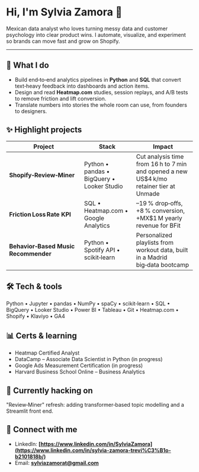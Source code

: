 # Hi, I'm **Sylvia Zamora** 👋

Mexican data analyst who loves turning messy data and customer psychology into clear product wins. I automate, visualize, and experiment so brands can move fast and grow on Shopify.

---

## 🚀 What I do
- Build end‑to‑end analytics pipelines in **Python** and **SQL** that convert text‑heavy feedback into dashboards and action items.
- Design and read **Heatmap.com** studies, session replays, and A/B tests to remove friction and lift conversion.
- Translate numbers into stories the whole room can use, from founders to designers.

## ✨ Highlight projects
| Project | Stack | Impact |
| --- | --- | --- |
| **Shopify‑Review‑Miner** | Python • pandas • BigQuery • Looker Studio | Cut analysis time from 16 h to 7 min and opened a new US$4 k/mo retainer tier at Unmade |
| **Friction Loss Rate KPI** | SQL • Heatmap.com • Google Analytics | –19 % drop‑offs, +8 % conversion, +MX$1 M yearly revenue for BFit |
| **Behavior‑Based Music Recommender** | Python • Spotify API • scikit‑learn | Personalized playlists from workout data, built in a Madrid big‑data bootcamp |

## 🛠️ Tech & tools
Python • Jupyter • pandas • NumPy • spaCy • scikit‑learn • SQL • BigQuery • Looker Studio • Power BI • Tableau • Git • Heatmap.com • Shopify • Klaviyo • GA4

## 📊 Certs & learning
- Heatmap Certified Analyst
- DataCamp – Associate Data Scientist in Python (in progress)
- Google Ads Measurement Certification (in progress)
- Harvard Business School Online – Business Analytics

## 🎯 Currently hacking on
"Review‑Miner" refresh: adding transformer‑based topic modelling and a Streamlit front end.

## 💌 Connect with me
- LinkedIn: **[https://www.linkedin.com/in/SylviaZamora](https://www.linkedin.com/in/sylvia-zamora-trevi%C3%B1o-b2101818b/)**
- Email: **sylviazamorat@gmail.com**




